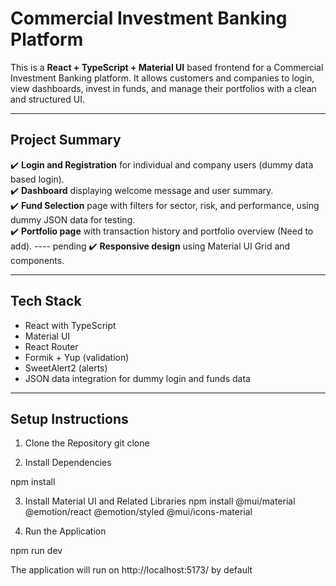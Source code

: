#  Commercial Investment Banking Platform

This is a **React + TypeScript + Material UI** based frontend for a Commercial Investment Banking platform. 
It allows customers and companies to login, view dashboards, invest in funds, and manage their portfolios with a clean and structured UI.

---

##  **Project Summary**

✔️ **Login and Registration** for individual and company users (dummy data based login).  
✔️ **Dashboard** displaying welcome message and user summary.  
✔️ **Fund Selection** page with filters for sector, risk, and performance, using dummy JSON data for testing.  
✔️ **Portfolio page** with transaction history and portfolio overview (Need to add). ---- pending
✔️ **Responsive design** using Material UI Grid and components.

---

##  **Tech Stack**

- React with TypeScript
- Material UI
- React Router
- Formik + Yup (validation)
- SweetAlert2 (alerts)
- JSON data integration for dummy login and funds data

---

## **Setup Instructions**

1. Clone the Repository
git clone 

2. Install Dependencies

npm install

3. Install Material UI and Related Libraries
npm install @mui/material @emotion/react @emotion/styled @mui/icons-material

4. Run the Application
   
npm run dev

The application will run on http://localhost:5173/ by default
